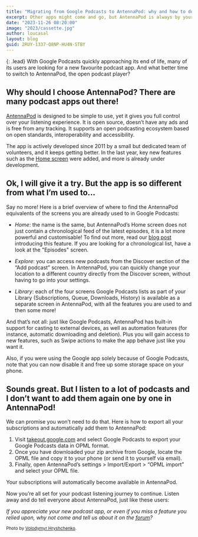 ```yaml
---
title: "Migrating from Google Podcasts to AntennaPod: why and how to do it"
excerpt: Other apps might come and go, but AntennaPod is always by your side!
date: "2023-11-26 08:20:00"
image: "2023/cassette.jpg"
author: loucasal
layout: blog
guid: 2RUY-1337-Q8NP-HU4N-STBY
---
```


{: .lead}
With Google Podcasts quickly approaching its end of life, many of its users are looking for a new favourite podcast app. And what better time to switch to AntennaPod, the open podcast player?

## Why should I choose AntennaPod? There are many podcast apps out there!

[AntennaPod](https://antennapod.org/about/) is designed to be simple to use, yet it gives you full control over your listening experience. It is open source, doesn’t have any ads and is free from any tracking. It supports an open podcasting ecosystem based on open standards, interoperability and accessibility.

The app is actively developed since 2011 by a small but dedicated team of volunteers, and it keeps getting better. In the last year, key new features such as the [Home screen](https://antennapod.org/blog/2023/05/introducing-the-home-screen) were added, and more is already under development.

## Ok, I will give it a try. But the app is so different from what I’m used to…

Say no more! Here is a brief overview of where to find the AntennaPod equivalents of the screens you are already used to in Google Podcasts:

* *Home*: the name is the same, but AntennaPod’s Home screen does not just contain a chronological feed of the latest episodes, it is a lot more powerful and customisable! To find out more, read our [blog post](https://antennapod.org/blog/2023/05/introducing-the-home-screen) introducing this feature. If you are looking for a chronological list, have a look at the "Episodes" screen.

* *Explore*: you can access new podcasts from the Discover section of the “Add podcast” screen. In AntennaPod, you can quickly change your location to a different country directly from the Discover screen, without having to go into your settings.

* *Library*: each of the four screens Google Podcasts lists as part of your Library (Subscriptions, Queue, Downloads, History) is available as a separate screen in AntennaPod, with all the features you are used to and then some more!

And that’s not all: just like Google Podcasts, AntennaPod has built-in support for casting to external devices, as well as automation features (for instance, automatic downloading and deletion). Plus you will gain access to new features, such as Swipe actions to make the app behave just like you want it.

Also, if you were using the Google app solely because of Google Podcasts, note that you can now disable it and free up some storage space on your phone.

## Sounds great. But I listen to a lot of podcasts and I don’t want to add them again one by one in AntennaPod!

We can promise you won’t need to do that. Here is how to export all your subscriptions and automatically add them to AntennaPod:

1. Visit [takeout.google.com](https://takeout.google.com) and select Google Podcasts to export your Google Podcasts data in OPML format.
2. Once you have downloaded your zip archive from Google, locate the OPML file and copy it to your phone (or send it to yourself via email).
3. Finally, open AntennaPod’s settings > Import/Export > “OPML import” and select your OPML file.

Your subscriptions will automatically become available in AntennaPod.

Now you’re all set for your podcast listening journey to continue. Listen away and do tell everyone about AntennaPod, just like these users:



*If you appreciate your new podcast app, or even if you miss a feature you relied upon, why not come and tell us about it on the [forum](https://forum.antennapod.org)?*

<small>Photo by [Volodymyr Hryshchenko]([https://unsplash.com/@lunarts).</small>
